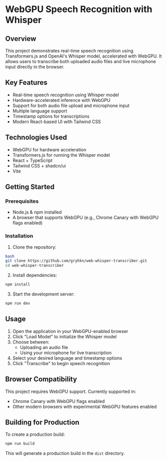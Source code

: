 # WebGPU Speech Recognition with Whisper

## Overview

This project demonstrates real-time speech recognition using Transformers.js and OpenAI's Whisper model, accelerated with WebGPU. It allows users to transcribe both uploaded audio files and live microphone input directly in the browser.

## Key Features

- Real-time speech recognition using Whisper model
- Hardware-accelerated inference with WebGPU
- Support for both audio file upload and microphone input
- Multiple language support
- Timestamp options for transcriptions
- Modern React-based UI with Tailwind CSS

## Technologies Used

- WebGPU for hardware acceleration
- Transformers.js for running the Whisper model
- React + TypeScript
- Tailwind CSS + shadcn/ui
- Vite

## Getting Started

### Prerequisites

- Node.js & npm installed
- A browser that supports WebGPU (e.g., Chrome Canary with WebGPU flags enabled)

### Installation

1. Clone the repository:

```bash
bash
git clone https://github.com/gryhkn/web-whisper-transcriber.git
cd web-whisper-transcriber
```

2. Install dependencies:

```bash
npm install
```

3. Start the development server:

```bash
npm run dev
```

## Usage

1. Open the application in your WebGPU-enabled browser
2. Click "Load Model" to initialize the Whisper model
3. Choose between:
   - Uploading an audio file
   - Using your microphone for live transcription
4. Select your desired language and timestamp options
5. Click "Transcribe" to begin speech recognition

## Browser Compatibility

This project requires WebGPU support. Currently supported in:

- Chrome Canary with WebGPU flags enabled
- Other modern browsers with experimental WebGPU features enabled

## Building for Production

To create a production build:

```bash
npm run build
```

This will generate a production build in the `dist` directory.
